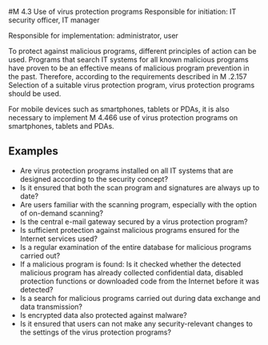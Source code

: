 #M 4.3 Use of virus protection programs
Responsible for initiation: IT security officer, IT manager

Responsible for implementation: administrator, user

To protect against malicious programs, different principles of action can be used. Programs that search IT systems for all known malicious programs have proven to be an effective means of malicious program prevention in the past. Therefore, according to the requirements described in M .2.157 Selection of a suitable virus protection program, virus protection programs should be used.

For mobile devices such as smartphones, tablets or PDAs, it is also necessary to implement M 4.466 use of virus protection programs on smartphones, tablets and PDAs.



## Examples 
* Are virus protection programs installed on all IT systems that are designed according to the security concept?
* Is it ensured that both the scan program and signatures are always up to date?
* Are users familiar with the scanning program, especially with the option of on-demand scanning?
* Is the central e-mail gateway secured by a virus protection program?
* Is sufficient protection against malicious programs ensured for the Internet services used?
* Is a regular examination of the entire database for malicious programs carried out?
* If a malicious program is found: Is it checked whether the detected malicious program has already collected confidential data, disabled protection functions or downloaded code from the Internet before it was detected?
* Is a search for malicious programs carried out during data exchange and data transmission?
* Is encrypted data also protected against malware?
* Is it ensured that users can not make any security-relevant changes to the settings of the virus protection programs?




